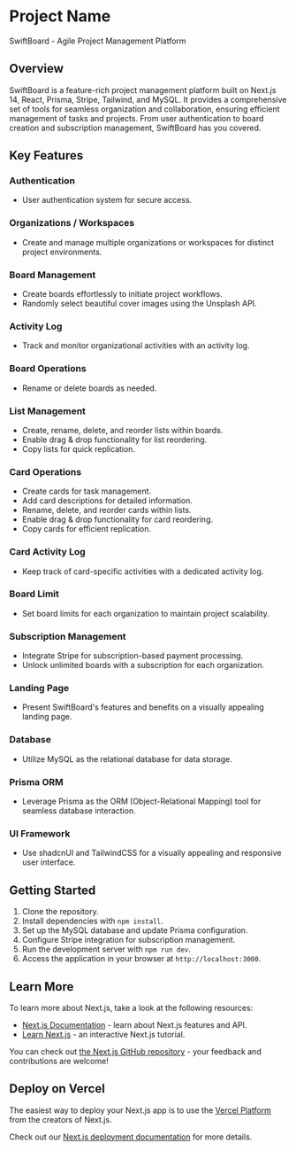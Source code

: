 # Project Name

SwiftBoard - Agile Project Management Platform

## Overview

SwiftBoard is a feature-rich project management platform built on Next.js 14, React, Prisma, Stripe, Tailwind, and MySQL. It provides a comprehensive set of tools for seamless organization and collaboration, ensuring efficient management of tasks and projects. From user authentication to board creation and subscription management, SwiftBoard has you covered.

## Key Features

### Authentication

- User authentication system for secure access.
  
### Organizations / Workspaces

- Create and manage multiple organizations or workspaces for distinct project environments.

### Board Management

- Create boards effortlessly to initiate project workflows.
- Randomly select beautiful cover images using the Unsplash API.

### Activity Log

- Track and monitor organizational activities with an activity log.

### Board Operations

- Rename or delete boards as needed.

### List Management

- Create, rename, delete, and reorder lists within boards.
- Enable drag & drop functionality for list reordering.
- Copy lists for quick replication.

### Card Operations

- Create cards for task management.
- Add card descriptions for detailed information.
- Rename, delete, and reorder cards within lists.
- Enable drag & drop functionality for card reordering.
- Copy cards for efficient replication.

### Card Activity Log

- Keep track of card-specific activities with a dedicated activity log.

### Board Limit

- Set board limits for each organization to maintain project scalability.

### Subscription Management

- Integrate Stripe for subscription-based payment processing.
- Unlock unlimited boards with a subscription for each organization.

### Landing Page

- Present SwiftBoard's features and benefits on a visually appealing landing page.

### Database

- Utilize MySQL as the relational database for data storage.

### Prisma ORM

- Leverage Prisma as the ORM (Object-Relational Mapping) tool for seamless database interaction.

### UI Framework

- Use shadcnUI and TailwindCSS for a visually appealing and responsive user interface.

## Getting Started

1. Clone the repository.
2. Install dependencies with `npm install`.
3. Set up the MySQL database and update Prisma configuration.
4. Configure Stripe integration for subscription management.
5. Run the development server with `npm run dev`.
6. Access the application in your browser at `http://localhost:3000`.

## Learn More

To learn more about Next.js, take a look at the following resources:

- [Next.js Documentation](https://nextjs.org/docs) - learn about Next.js features and API.
- [Learn Next.js](https://nextjs.org/learn) - an interactive Next.js tutorial.

You can check out [the Next.js GitHub repository](https://github.com/vercel/next.js/) - your feedback and contributions are welcome!

## Deploy on Vercel

The easiest way to deploy your Next.js app is to use the [Vercel Platform](https://vercel.com/new?utm_medium=default-template&filter=next.js&utm_source=create-next-app&utm_campaign=create-next-app-readme) from the creators of Next.js.

Check out our [Next.js deployment documentation](https://nextjs.org/docs/deployment) for more details.

